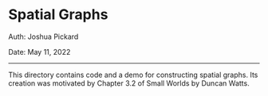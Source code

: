 # Spatial Graphs

Auth: Joshua Pickard

Date: May 11, 2022

---

This directory contains code and a demo for constructing spatial graphs. Its creation was motivated by Chapter 3.2 of Small Worlds by Duncan Watts.


